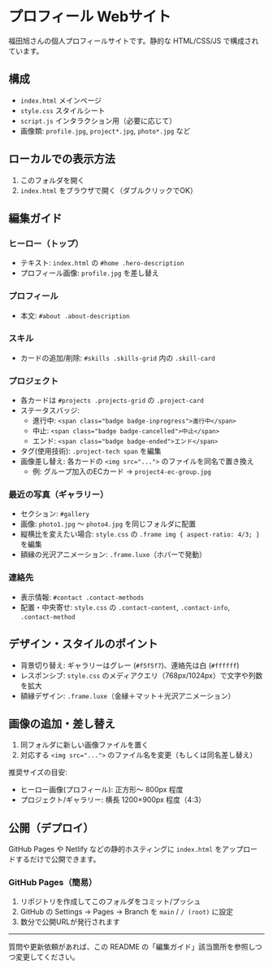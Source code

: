 # プロフィール Webサイト

福田旭さんの個人プロフィールサイトです。静的な HTML/CSS/JS で構成されています。

## 構成

- `index.html` メインページ
- `style.css` スタイルシート
- `script.js` インタラクション用（必要に応じて）
- 画像類: `profile.jpg`, `project*.jpg`, `photo*.jpg` など

## ローカルでの表示方法

1. このフォルダを開く
2. `index.html` をブラウザで開く（ダブルクリックでOK）

## 編集ガイド

### ヒーロー（トップ）
- テキスト: `index.html` の `#home .hero-description`
- プロフィール画像: `profile.jpg` を差し替え

### プロフィール
- 本文: `#about .about-description`

### スキル
- カードの追加/削除: `#skills .skills-grid` 内の `.skill-card`

### プロジェクト
- 各カードは `#projects .projects-grid` の `.project-card`
- ステータスバッジ:
  - 進行中: `<span class="badge badge-inprogress">進行中</span>`
  - 中止: `<span class="badge badge-cancelled">中止</span>`
  - エンド: `<span class="badge badge-ended">エンド</span>`
- タグ(使用技術): `.project-tech span` を編集
- 画像差し替え: 各カードの `<img src="...">` のファイルを同名で置き換え
  - 例: グループ加入のECカード → `project4-ec-group.jpg`

### 最近の写真（ギャラリー）
- セクション: `#gallery`
- 画像: `photo1.jpg` ～ `photo4.jpg` を同じフォルダに配置
- 縦横比を変えたい場合: `style.css` の `.frame img { aspect-ratio: 4/3; }` を編集
- 額縁の光沢アニメーション: `.frame.luxe`（ホバーで発動）

### 連絡先
- 表示情報: `#contact .contact-methods`
- 配置・中央寄せ: `style.css` の `.contact-content`, `.contact-info`, `.contact-method`

## デザイン・スタイルのポイント

- 背景切り替え: ギャラリーはグレー (`#f5f5f7`)、連絡先は白 (`#ffffff`)
- レスポンシブ: `style.css` のメディアクエリ（768px/1024px）で文字や列数を拡大
- 額縁デザイン: `.frame.luxe`（金縁＋マット＋光沢アニメーション）

## 画像の追加・差し替え

1. 同フォルダに新しい画像ファイルを置く
2. 対応する `<img src="...">` のファイル名を変更（もしくは同名差し替え）

推奨サイズの目安:
- ヒーロー画像(プロフィール): 正方形〜 800px 程度
- プロジェクト/ギャラリー: 横長 1200×900px 程度（4:3）

## 公開（デプロイ）

GitHub Pages や Netlify などの静的ホスティングに `index.html` をアップロードするだけで公開できます。

### GitHub Pages（簡易）
1. リポジトリを作成してこのフォルダをコミット/プッシュ
2. GitHub の Settings → Pages → Branch を `main` / `/ (root)` に設定
3. 数分で公開URLが発行されます

---

質問や更新依頼があれば、この README の「編集ガイド」該当箇所を参照しつつ変更してください。


